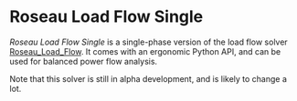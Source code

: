 # Roseau Load Flow Single

_Roseau Load Flow Single_ is a single-phase version of the load flow solver
[Roseau_Load_Flow](https://github.com/RoseauTechnologies/Roseau_Load_Flow_Engine/).
It comes with an ergonomic Python API, and can be used for balanced power flow analysis.

Note that this solver is still in alpha development, and is likely to change a lot.
